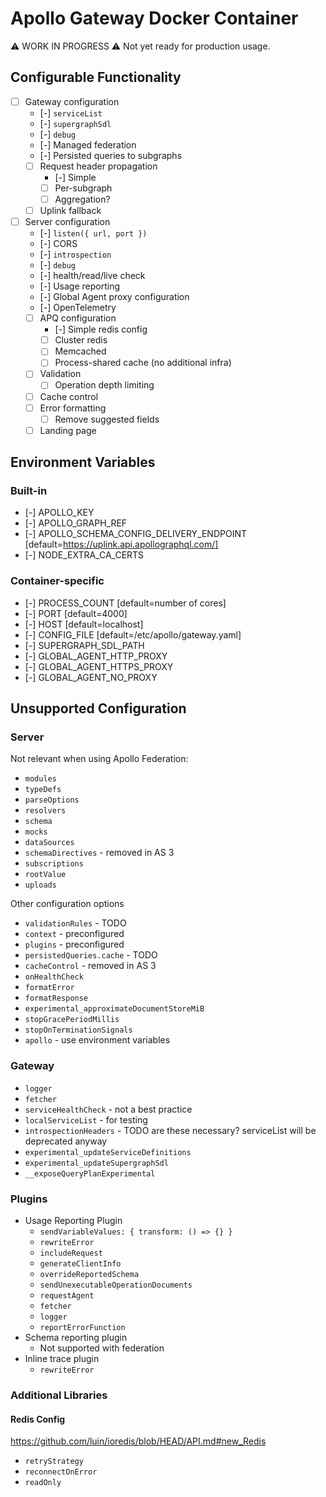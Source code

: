 # Apollo Gateway Docker Container

⚠️ WORK IN PROGRESS ⚠️ Not yet ready for production usage.

## Configurable Functionality

- [ ] Gateway configuration
  - [-] `serviceList`
  - [-] `supergraphSdl`
  - [-] `debug`
  - [-] Managed federation
  - [-] Persisted queries to subgraphs
  - [ ] Request header propagation
    - [-] Simple
    - [ ] Per-subgraph
    - [ ] Aggregation?
  - [ ] Uplink fallback
- [ ] Server configuration
  - [-] `listen({ url, port })`
  - [-] CORS
  - [-] `introspection`
  - [-] `debug`
  - [-] health/read/live check
  - [-] Usage reporting
  - [-] Global Agent proxy configuration
  - [-] OpenTelemetry
  - [ ] APQ configuration
    - [-] Simple redis config
    - [ ] Cluster redis
    - [ ] Memcached
    - [ ] Process-shared cache (no additional infra)
  - [ ] Validation
    - [ ] Operation depth limiting
  - [ ] Cache control
  - [ ] Error formatting
    - [ ] Remove suggested fields
  - [ ] Landing page

## Environment Variables

### Built-in

- [-] APOLLO_KEY
- [-] APOLLO_GRAPH_REF
- [-] APOLLO_SCHEMA_CONFIG_DELIVERY_ENDPOINT [default=https://uplink.api.apollographql.com/]
- [-] NODE_EXTRA_CA_CERTS

### Container-specific

- [-] PROCESS_COUNT [default=number of cores]
- [-] PORT [default=4000]
- [-] HOST [default=localhost]
- [-] CONFIG_FILE [default=/etc/apollo/gateway.yaml]
- [-] SUPERGRAPH_SDL_PATH
- [-] GLOBAL_AGENT_HTTP_PROXY
- [-] GLOBAL_AGENT_HTTPS_PROXY
- [-] GLOBAL_AGENT_NO_PROXY

## Unsupported Configuration

### Server

Not relevant when using Apollo Federation:

- `modules`
- `typeDefs`
- `parseOptions`
- `resolvers`
- `schema`
- `mocks`
- `dataSources`
- `schemaDirectives` - removed in AS 3
- `subscriptions`
- `rootValue`
- `uploads`

Other configuration options

- `validationRules` - TODO
- `context` - preconfigured
- `plugins` - preconfigured
- `persistedQueries.cache` - TODO
- `cacheControl` - removed in AS 3
- `onHealthCheck`
- `formatError`
- `formatResponse`
- `experimental_approximateDocumentStoreMiB`
- `stopGracePeriodMillis`
- `stopOnTerminationSignals`
- `apollo` - use environment variables

### Gateway

- `logger`
- `fetcher`
- `serviceHealthCheck` - not a best practice
- `localServiceList` - for testing
- `introspectionHeaders` - TODO are these necessary? serviceList will be deprecated anyway
- `experimental_updateServiceDefinitions`
- `experimental_updateSupergraphSdl`
- `__exposeQueryPlanExperimental`

### Plugins

- Usage Reporting Plugin
  - `sendVariableValues: { transform: () => {} }`
  - `rewriteError`
  - `includeRequest`
  - `generateClientInfo`
  - `overrideReportedSchema`
  - `sendUnexecutableOperationDocuments`
  - `requestAgent`
  - `fetcher`
  - `logger`
  - `reportErrorFunction`
- Schema reporting plugin
  - Not supported with federation
- Inline trace plugin
  - `rewriteError`

### Additional Libraries

#### Redis Config

https://github.com/luin/ioredis/blob/HEAD/API.md#new_Redis

- `retryStrategy`
- `reconnectOnError`
- `readOnly`
